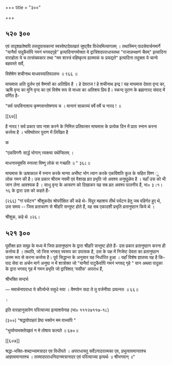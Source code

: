 +++
title = "३००"

+++


## ५२० ३००
एवं तादृशव्रतेष्वपि तत्तदुपासकानां स्वस्वेष्टदेवतव्रतं सुष्ट्वैव विधेयमित्यागतम् । तथास्मिन् पादसेवार्चनमार्गे "यानैर्वा पादुकैर्वापि गमनं भगवद्गृहे" इत्यादिनागमोक्ता ये द्वात्रिंशदपराधास्तथा "राजान्नभक्षणं चैवम्" इत्यादिना वाराहोता ये च तत्संख्यकार तथा "मम शास्त्रं वहिष्कृत्य ह्यस्माकं यः प्रयद्यते" इत्यादिना तदुक्ता ये चान्ये बहवस्ते सर्वे, 

विशेषेण शचीनाथ माधवस्यातिवल्लभः ॥ ९६६ ॥ 

माघमास अति दुर्लभ एवं वैष्णवों का अतिप्रिय है । हे देवराज ! हे शचीनाथ इन्द्र ! यह माघमास देवता वृन्द का, ऋषि वृन्द का मुनि वृन्द का एवं विशेष रूप से माधव का अतिशय प्रिय है। स्कन्द पुराण के ब्रह्मनारद संवाद में वर्णित है- 

"सर्व पापविनाशाय कृष्णसन्तोषणाय च । मानानं साकाय्यं वर्षे वर्षे च नारद ! ॥ 

[[६७]]

है नारद ! सर्व प्रकार पाप नाश करने के निमित्त प्रतिवत्सर माघमास के प्रत्येक दिन में प्रातः स्नान करना कर्त्तव्य है । भविष्योत्तर पुराण में लिखित है 

क 

"एकविगणैः सार्द्ध भोगान् त्यक्त्वा यथेप्सितम् । 

माधनास्यूषसि स्नात्वा विष्णु लोकं स गच्छति ॥ " ३६८॥ 

माघमास के ऊषाकाल में स्नान करके मानव अभीष्ट भोग त्याग करके एकविंशति कुल के सहित विष्ण ु लोक गमन की है। उस प्रकार श्रीराम नवमी एवं वैशाख व्रत प्रभृति जो अवश्य अनुष्ठुळेय है । यहाँ उस को भी जान लेना आवश्यक है । साधु वृन्द के आचरण को दिखाकर यह सब व्रत अवश्य पालनीय हैं, भा० ३।१।१६ के द्वारा उस को कहते हैं- 

(२६६) "गां पर्यटन" श्रीशुकदेव श्रोपरीक्षित की कहे थे- विदुर महाशय तीर्थ पर्यटन हेतु जब वहिर्गत हुए थे, उस समय -- जिस व्रताचरण से श्रीहरि सन्तुष्ट होते हैं, वह सब एकादशी प्रभृति व्रतानुष्ठान किये थे । 

श्रीशुक, कहे थे ॥२६। 


## ५२१ ३००
पूर्वोक्त व्रत समूह के मध्य में जिस व्रतानुष्ठान के द्वारा श्रीहरि सन्तुष्ट होते हैं- उस प्रकार व्रतानुष्ठान करना ही कर्त्तव्य है । तथापि, जो जिस भगवत् स्वरूप का उपासक है, उस के पक्ष में निजेष्ट देवता का व्रतानुष्ठान उत्तम रूप से करना कर्त्तव्य है। पूर्व सिद्धान्त के अनुसार यह निर्धारित हुआ । यहाँ विशेष ज्ञातव्य यह है कि-पाद सेवा वा अर्चन मार्ग अनुष्ठ न में शात्रोक्त जो "यानैर्वा पाटुकैर्वापि गमनं भगवद् गृहे " यान अथवा पादुका के द्वारा भगवद् गृह में गमन प्रभृति जो द्वात्रिंशत् 'वसीस' अपराध हैं, 

श्रीभक्ति सन्दर्भः 

— ममार्चनापराधा ये कीर्त्यन्ते वसुधे मया । वैष्णवेन सदा ते तु वर्जनीयाः प्रयत्नतः ॥ ६६॥ 

। 

इति वाराहानुसारेण परित्याज्या इत्याशयेनाह (भा० १११२७११७-१८) 

(३००) “श्रद्धयोपाहतं प्रेष्ठ भक्तेन मम वाथ्यपि " 

"भूर्य्यप्यभक्तोपहृतं न मे तोषाय कल्पते ॥ ६७०॥ 

[[६०७]]

श्रद्धा-भक्ति-शब्दाभ्यामत्रादर एव विधीयते । अपराधास्तु सर्वेऽनादरात्मका एव, प्रभुत्वावमानतश्च आज्ञावमानतश्च । तस्मादपराधनिदानमत्रानादर एवं परित्याज्या इत्यर्थः ॥ श्रीभगवान् ॥" 
